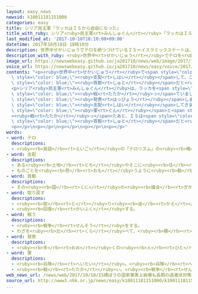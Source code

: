 ```yaml
---
layout: easy_news
newsid: k10011181151000
categories: easy
title: シリア民主軍「ラッカはＩＳから自由になった」
title_with_ruby: シリア<ruby>民主軍<rt>みんしゅぐん</rt></ruby>「ラッカはＩＳから<ruby>自由<rt>じゆう</rt></ruby>になった」
last_modified_at: '2017-10-18T18:10:00+09:00'
datetime: 2017年10月18日 18時10分
description: 世界中せかいじゅうでテロを続つづけているＩＳ＝イスラミックステートは、３年ねん前まえからシリアのラッカを支配しはいして、ここは自分じぶんたちの国くにの首都しゅとだと言いっていました。
description_with_ruby: <ruby>世界中<rt>せかいじゅう</rt></ruby>でテロを<ruby>続<rt>つづ</rt></ruby>けているＩＳ＝イスラミックステートは、３<ruby>年<rt>ねん</rt></ruby><ruby>前<rt>まえ</rt></ruby>からシリアのラッカを<ruby>支配<rt>しはい</rt></ruby>して、ここは<ruby>自分<rt>じぶん</rt></ruby>たちの<ruby>国<rt>くに</rt></ruby>の<ruby>首都<rt>しゅと</rt></ruby>だと<ruby>言<rt>い</rt></ruby>っていました。
image_url: https://newswebeasy.github.io/ja201710/news/web/image/2017/10/18/k10011181151000.jpg
voice_url: https://newswebeasy.github.io/ja201710/news/easy/voice/2017/10/18/k10011181151000.mp3
contents: "<p><ruby>世界中<rt>せかいじゅう</rt></ruby>で<span style=\"color: blue;\">テロ</span>を<ruby>続<rt>つづ</rt></ruby>けているＩＳ＝イスラミックステートは、３<ruby>年<rt>ねん</rt></ruby><ruby>前<rt>まえ</rt></ruby>からシリアのラッカを<span\
  \ style=\"color: blue;\"><ruby>支配<rt>しはい</rt></ruby></span>して、ここは<ruby>自分<rt>じぶん</rt></ruby>たちの<ruby>国<rt>くに</rt></ruby>の<span\
  \ style=\"color: blue;\"><ruby>首都<rt>しゅと</rt></ruby></span>だと<ruby>言<rt>い</rt></ruby>っていました。</p>\n\
  <p>シリア<ruby>民主軍<rt>みんしゅぐん</rt></ruby>は、ラッカを<span style=\"color: blue;\"><ruby>取<rt>と</rt></ruby>り<ruby>戻<rt>もど</rt></ruby>す</span>ためにＩＳと<span\
  \ style=\"color: blue;\"><ruby>戦<rt>たたか</rt></ruby>っ</span>ていました。そして１７<ruby>日<rt>にち</rt></ruby>、「ラッカはＩＳから<ruby>自由<rt>じゆう</rt></ruby>になった」と<span\
  \ style=\"color: blue;\"><ruby>発表<rt>はっぴょう</rt></ruby></span>しました。</p>\n<p>ＩＳは<ruby>今<rt>いま</rt></ruby>まで、イラクとシリアのたくさんのまちを<span\
  \ style=\"color: blue;\"><ruby>支配<rt>しはい</rt></ruby></span>してきました。しかし、イラクやシリア、アメリカ、ロシアなどの<span\
  \ style=\"color: blue;\"><ruby>軍<rt>ぐん</rt></ruby></span>と<span style=\"color: blue;\"\
  ><ruby>戦<rt>たたか</rt></ruby>っ</span>たあと、ＩＳは<span style=\"color: blue;\"><ruby>支配<rt>しはい</rt></ruby></span>していた<ruby>場所<rt>ばしょ</rt></ruby>を１つずつなくしました。そして、<span\
  \ style=\"color: blue;\"><ruby>首都<rt>しゅと</rt></ruby></span>だと<ruby>言<rt>い</rt></ruby>っていた<ruby>場所<rt>ばしょ</rt></ruby>もなくしました。</p>\n\
  <p></p>\n<p></p>\n<p></p>\n<p></p>\n<p></p>"
words:
- word: テロ
  descriptions:
  - <ruby><rb>英語</rb><rt>えいご</rt></ruby>の「テロリズム」の<ruby><rb>略</rb><rt>りゃく</rt></ruby>。<ruby><rb>政治的</rb><rt>せいじてき</rt></ruby>な<ruby><rb>目的</rb><rt>もくてき</rt></ruby>を<ruby><rb>成</rb><rt>な</rt></ruby>しとげるためには、<ruby><rb>人</rb><rt>ひと</rt></ruby>の<ruby><rb>命</rb><rt>いのち</rt></ruby>をうばうような<ruby><rb>暴力</rb><rt>ぼうりょく</rt></ruby>を<ruby><rb>使</rb><rt>つか</rt></ruby>ってもよいとする<ruby><rb>考</rb><rt>かんが</rt></ruby>え。また、そのような<ruby><rb>考</rb><rt>かんが</rt></ruby>えで<ruby><rb>起</rb><rt>お</rt></ruby>こす<ruby><rb>事件</rb><rt>じけん</rt></ruby>。
- word: 支配
  descriptions:
  - ある<ruby><rb>土地</rb><rt>とち</rt></ruby>やそこに<ruby><rb>住</rb><rt>す</rt></ruby>む<ruby><rb>人々</rb><rt>ひとびと</rt></ruby>を<ruby><rb>治</rb><rt>おさ</rt></ruby>めること。
  - ものごとを<ruby><rb>思</rb><rt>おも</rt></ruby>うように<ruby><rb>動</rb><rt>うご</rt></ruby>かすこと。
- word: 首都
  descriptions:
  - その<ruby><rb>国</rb><rt>くに</rt></ruby>の<ruby><rb>議会</rb><rt>ぎかい</rt></ruby>や<ruby><rb>中心</rb><rt>ちゅうしん</rt></ruby>になる<ruby><rb>役所</rb><rt>やくしょ</rt></ruby>のある<ruby><rb>都市</rb><rt>とし</rt></ruby>。<ruby><rb>日本</rb><rt>にっぽん</rt></ruby>の<ruby><rb>東京</rb><rt>とうきょう</rt></ruby>、アメリカのワシントンなど。<ruby><rb>首府</rb><rt>しゅふ</rt></ruby>。
- word: 取り戻す
  descriptions:
  - <ruby><rb>取</rb><rt>と</rt></ruby>り<ruby><rb>返</rb><rt>かえ</rt></ruby>す。
  - <ruby><rb>回復</rb><rt>かいふく</rt></ruby>する。
- word: 戦う
  descriptions:
  - <ruby><rb>戦争</rb><rt>せんそう</rt></ruby>をする。
  - わざを<ruby><rb>比</rb><rt>くら</rt></ruby>べて、<ruby><rb>勝</rb><rt>か</rt></ruby>ち<ruby><rb>負</rb><rt>ま</rt></ruby>けを<ruby><rb>決</rb><rt>き</rt></ruby>める。
- word: 発表
  descriptions:
  - <ruby><rb>多</rb><rt>おお</rt></ruby>くの<ruby><rb>人</rb><rt>ひと</rt></ruby>に<ruby><rb>広</rb><rt>ひろ</rt></ruby>く<ruby><rb>知</rb><rt>し</rt></ruby>らせること。
- word: 軍
  descriptions:
  - <ruby><rb>兵隊</rb><rt>へいたい</rt></ruby>。<ruby><rb>兵隊</rb><rt>へいたい</rt></ruby>の<ruby><rb>集</rb><rt>あつ</rt></ruby>まり。
  - <ruby><rb>戦</rb><rt>たたか</rt></ruby>い。<ruby><rb>戦争</rb><rt>せんそう</rt></ruby>。
web_news_url: /news/web/2017/10/18/IS標ぼうの国家事実上崩壊も長期の過激派対策必要/
source_url: http://www3.nhk.or.jp/news/easy/k10011181151000/k10011181151000.html
...
```

